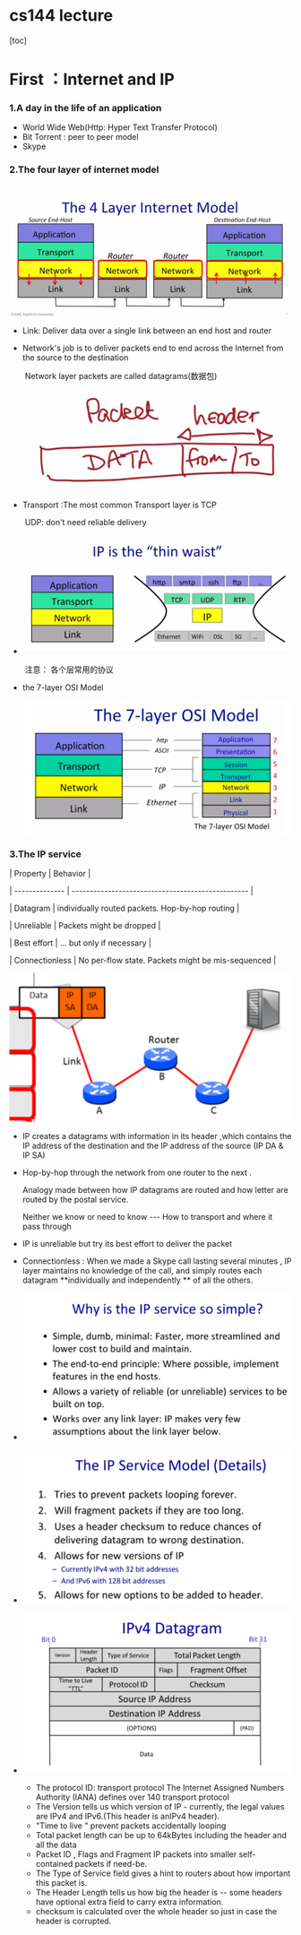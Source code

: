 # cs144 lecture

[toc]



# First ：Internet and IP

### 1.A day in the life of an application

- World Wide Web(Http: Hyper Text Transfer Protocol)
- Bit Torrent : peer to peer model 
- Skype



### 2.The four layer of internet model

![image-20211021125610023](https://raw.githubusercontent.com/RamezesDong/MyCSNotes/main/Notes/cs144-lecture/image-20211021125610023.png)

 - Link: Deliver data over a single link between an end host and router 

 - Network's job is to deliver packets end to end across the Internet from the source to the destination

   ​	Network layer packets are called datagrams(数据包)

   ![image-20211021125314048](https://raw.githubusercontent.com/RamezesDong/MyCSNotes/main/Notes/cs144-lecture/image-20211021125314048.png)

 - Transport :The most common Transport layer is TCP

   ​	UDP: don't  need reliable delivery

- ![image-20211021131004418](https://raw.githubusercontent.com/RamezesDong/MyCSNotes/main/Notes/cs144-lecture/image-20211021131004418.png)

  ​	注意： 各个层常用的协议

- the 7-layer OSI Model

  ![image-20211021131351525](https://raw.githubusercontent.com/RamezesDong/MyCSNotes/main/Notes/cs144-lecture/image-20211021131351525.png)

### 3.The IP service

| Property       | Behavior                                          |

| -------------- | ------------------------------------------------- |

| Datagram       | individually routed packets. Hop-by-hop routing   |

| Unreliable     | Packets might be dropped                          |

| Best effort    | ... but only if necessary                         |

| Connectionless | No per-flow state. Packets might be mis-sequenced |


![image-20211023162621561](https://raw.githubusercontent.com/RamezesDong/MyCSNotes/main/Notes/cs144-lecture/image-20211023162621561.png)

- IP creates a datagrams with information in its header ,which contains the IP address of the destination and the IP address of the source (IP DA & IP SA)

- Hop-by-hop through the network from one router to the next .

  Analogy made between how IP datagrams are routed and how letter are routed by the postal service.  

  Neither we know or need to know --- How to transport and where it pass through 

- IP is unreliable but try its best effort to deliver the packet

- Connectionless : When we made a Skype call lasting several minutes , IP layer maintains no knowledge of the call, and simply routes each datagram **individually and independently ** of all the others.

- ![image-20211023165815483](https://raw.githubusercontent.com/RamezesDong/MyCSNotes/main/Notes/cs144-lecture/image-20211023165815483.png)

- ![image-20211023171104866](https://raw.githubusercontent.com/RamezesDong/MyCSNotes/main/Notes/cs144-lecture/image-20211023171104866.png)

- ![image-20211023172007797](https://raw.githubusercontent.com/RamezesDong/MyCSNotes/main/Notes/cs144-lecture/image-20211023172007797.png)

   - The protocol ID: transport protocol 
     The Internet Assigned Numbers Authority (IANA) defines over 140 transport protocol
   - The Version tells us which version of IP - currently, the legal values are IPv4 and IPv6.(This header is  anIPv4 header).
   - "Time to live " prevent packets accidentally looping
   - Total packet length can be up to 64kBytes including the header and all the data
   - Packet ID , Flags and Fragment IP packets into smaller self-contained packets if need-be.
   - The Type of Service field gives a hint to routers about how important this packet is.
   - The Header Length tells us how big the header is -- some headers have optional extra field to carry extra information.
   - checksum is calculated over the whole header so just in case the header is corrupted.

  

